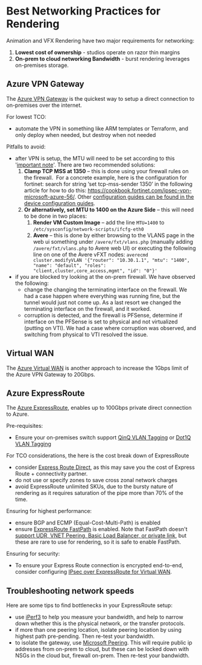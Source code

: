 # Best Networking Practices for Rendering 

Animation and VFX Rendering have two major requirements for networking:
1. **Lowest cost of ownership** - studios operate on razor thin margins
1. **On-prem to cloud networking Bandwidth** - burst rendering leverages on-premises storage.

## Azure VPN Gateway

The [Azure VPN Gateway](https://docs.microsoft.com/en-us/azure/vpn-gateway/vpn-gateway-about-vpngateways) is the quickest way to setup a direct connection to on-premises over the internet.

For lowest TCO:
* automate the VPN in something like ARM templates or Terraform, and only deploy when needed, but destroy when not needed

Pitfalls to avoid:
* after VPN is setup, the MTU will need to be set according to this '[important note](https://docs.microsoft.com/en-gb/azure/vpn-gateway/vpn-gateway-about-vpn-devices#ipsec)'.  There are two recommended solutions:
    1. **Clamp TCP MSS at 1350** – this is done using your firewall rules on the firewall.  For a concrete example, here is the configuration for fortinet: search for string ‘set tcp-mss-sender 1350’ in the following article for how to do this: https://cookbook.fortinet.com/ipsec-vpn-microsoft-azure-56/.  Other [configuration guides can be found in the device configuration guides](https://docs.microsoft.com/en-gb/azure/vpn-gateway/vpn-gateway-about-vpn-devices#devicetable).
    1. 	**Or alternatively, set MTU to 1400 on the Azure Side** – this will need to be done in two places:
	    1. **Render VM Custom Image** – add the line `MTU=1400` to `/etc/sysconfig/network-scripts/ifcfg-eth0`
		1. **Avere** – this is done by either browsing to the VLANS page in the web ui something under `/avere/fxt/vlans.php` (manually adding `/avere/fxt/vlans.php` to Avere web UI) or executing the following line on one of the Avere vFXT nodes:
		`averecmd cluster.modifyVLAN '{"router": "10.30.1.1", "mtu": "1400", "name": "default", "roles": "client,cluster,core_access,mgmt", "id": "0"}'`
* if you are blocked try looking at the on-prem firewall.  We have observed the following:
    * change the changing the terminating interface on the firewall.  We had a case happen where everything was running fine, but the tunnel would just not come up.  As a last resort we changed the terminating interface on the firewall, and it worked.
    * corruption is detected, and the firewall is PFSense, determine if interface on the PFSense is set to physical and not virtualized (putting on VTI).  We had a case where corruption was observed, and switching from physical to VTI resolved the issue.

## Virtual WAN

The [Azure Virtual WAN](https://docs.microsoft.com/en-us/azure/virtual-wan/virtual-wan-about) is another approach to increase the 1Gbps limit of the Azure VPN Gateway to 20Gbps.

## Azure ExpressRoute

The [Azure ExpressRoute](https://azure.microsoft.com/en-us/services/expressroute/), enables up to 100Gbps private direct connection to Azure.

Pre-requisites:
* Ensure your on-premises switch support [QinQ VLAN Tagging](https://docs.microsoft.com/en-us/azure/expressroute/expressroute-erdirect-about#vlan-tagging) or [Dot1Q VLAN Tagging](https://docs.microsoft.com/en-us/azure/expressroute/expressroute-erdirect-about#vlan-tagging)

For TCO considerations, the here is the cost break down of ExpressRoute
* consider [Express Route Direct](https://docs.microsoft.com/en-us/azure/expressroute/expressroute-erdirect-about), as this may save you the cost of Express Route + connectivity partner.
* do not use or specify zones to save cross zonal network charges
* avoid ExpressRoute unlimited SKUs, due to the bursty nature of rendering as it requires saturation of the pipe more than 70% of the time.

Ensuring for highest performance:
* ensure BGP and ECMP (Equal-Cost-Multi-Path) is enabled
* ensure [ExpressRoute FastPath](https://docs.microsoft.com/en-us/azure/expressroute/about-fastpath) is enabled.  Note that FastPath doesn't [support UDR, VNET Peering, Basic Load Balancer, or private link](https://docs.microsoft.com/en-us/azure/expressroute/about-fastpath), but these are rare to use for rendering, so it is safe to enable FastPath.

Ensuring for security:
* To ensure your Express Route connection is encrypted end-to-end, consider configuring [IPsec over ExpressRoute for Virtual WAN](https://docs.microsoft.com/en-us/azure/virtual-wan/vpn-over-expressroute).

## Troubleshooting network speeds

Here are some tips to find bottlenecks in your ExpressRoute setup:
* use [iPerf3](https://iperf.fr/) to help you measure your bandwidth, and help to narrow down whether this is the physical network, or the transfer protocols.
* if more than one peering location, isolate peering location by using highest path pre-pending.  Then re-test your bandwidth.
* to isolate the gateway, use [Microsoft Peering](https://docs.microsoft.com/en-us/azure/expressroute/expressroute-circuit-peerings#microsoftpeering).  This will require public ip addresses from on-prem to cloud, but these can be locked down with NSGs in the cloud but, firewall on-prem.  Then re-test your bandwidth.
